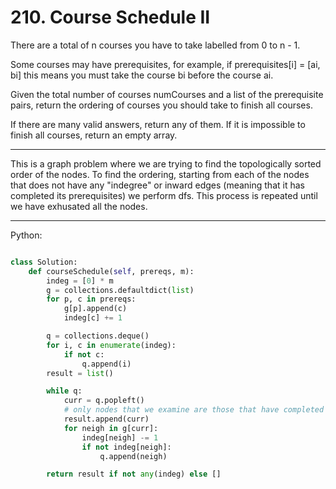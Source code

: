 # 210. Course Schedule II

There are a total of n courses you have to take labelled from 0 to n - 1.

Some courses may have prerequisites, for example, if prerequisites[i] = [ai,
bi] this means you must take the course bi before the course ai.

Given the total number of courses numCourses and a list of the prerequisite
pairs, return the ordering of courses you should take to finish all courses.

If there are many valid answers, return any of them. If it is impossible to
finish all courses, return an empty array.

---

This is a graph problem where we are trying to find the topologically sorted
order of the nodes. To find the ordering, starting from each of the nodes that
does not have any "indegree" or inward edges (meaning that it has completed its
prerequisites) we perform dfs. This process is repeated until we have exhusated
all the nodes.

---

Python:

```python

class Solution:
    def courseSchedule(self, prereqs, m):
        indeg = [0] * m
        g = collections.defaultdict(list)
        for p, c in prereqs:
            g[p].append(c)
            indeg[c] += 1

        q = collections.deque()
        for i, c in enumerate(indeg):
            if not c:
                q.append(i)
        result = list()

        while q:
            curr = q.popleft()
            # only nodes that we examine are those that have completed the prereqs
            result.append(curr)
            for neigh in g[curr]:
                indeg[neigh] -= 1
                if not indeg[neigh]:
                    q.append(neigh)

        return result if not any(indeg) else []
```


